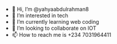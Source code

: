 - 👋 Hi, I’m @yahyaabdulrahman8
- 👀 I’m interested in tech
- 🌱 I’m currently learning web coding
- 💞️ I’m looking to collaborate on IOT
- 📫 How to reach me is +234 7031964411

<!---
yahyaabdulrahman8/yahyaabdulrahman8 is a ✨ special ✨ repository because its `README.md` (this file) appears on your GitHub profile.
You can click the Preview link to take a look at your changes.
--->
